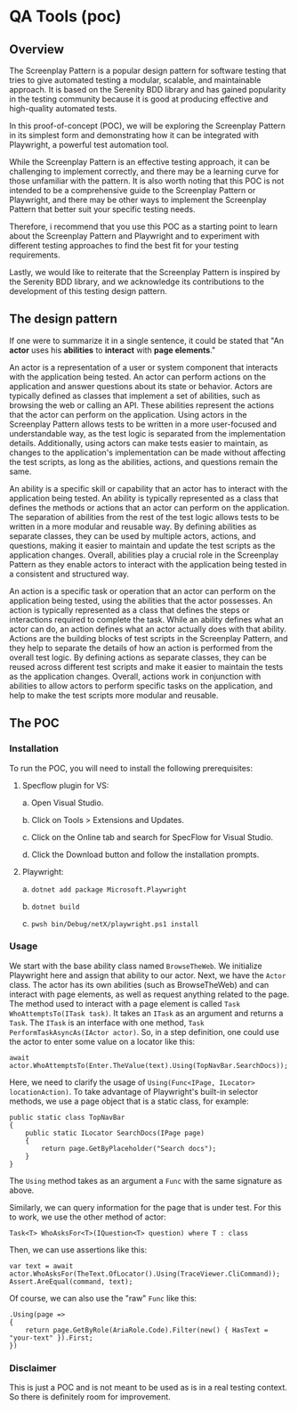 # QA Tools (poc)

## Overview

The Screenplay Pattern is a popular design pattern for software testing that tries to give automated testing a modular, scalable, and maintainable approach. It is based on the Serenity BDD library and has gained popularity in the testing community because it is good at producing effective and high-quality automated tests.

In this proof-of-concept (POC), we will be exploring the Screenplay Pattern in its simplest form and demonstrating how it can be integrated with Playwright, a powerful test automation tool.

While the Screenplay Pattern is an effective testing approach, it can be challenging to implement correctly, and there may be a learning curve for those unfamiliar with the pattern. It is also worth noting that this POC is not intended to be a comprehensive guide to the Screenplay Pattern or Playwright, and there may be other ways to implement the Screenplay Pattern that better suit your specific testing needs.

Therefore, i recommend that you use this POC as a starting point to learn about the Screenplay Pattern and Playwright and to experiment with different testing approaches to find the best fit for your testing requirements.

Lastly, we would like to reiterate that the Screenplay Pattern is inspired by the Serenity BDD library, and we acknowledge its contributions to the development of this testing design pattern.

## The design pattern

If one were to summarize it in a single sentence, it could be stated that "An **actor** uses his **abilities** to **interact** with **page elements**."

An actor is a representation of a user or system component that interacts with the application being tested. An actor can perform actions on the application and answer questions about its state or behavior.
Actors are typically defined as classes that implement a set of abilities, such as browsing the web or calling an API. These abilities represent the actions that the actor can perform on the application.
Using actors in the Screenplay Pattern allows tests to be written in a more user-focused and understandable way, as the test logic is separated from the implementation details. Additionally, using actors can make tests easier to maintain, as changes to the application's implementation can be made without affecting the test scripts, as long as the abilities, actions, and questions remain the same.

An ability is a specific skill or capability that an actor has to interact with the application being tested. An ability is typically represented as a class that defines the methods or actions that an actor can perform on the application.
The separation of abilities from the rest of the test logic allows tests to be written in a more modular and reusable way. By defining abilities as separate classes, they can be used by multiple actors, actions, and questions, making it easier to maintain and update the test scripts as the application changes.
Overall, abilities play a crucial role in the Screenplay Pattern as they enable actors to interact with the application being tested in a consistent and structured way. 

An action is a specific task or operation that an actor can perform on the application being tested, using the abilities that the actor possesses. An action is typically represented as a class that defines the steps or interactions required to complete the task.
While an ability defines what an actor can do, an action defines what an actor actually does with that ability. Actions are the building blocks of test scripts in the Screenplay Pattern, and they help to separate the details of how an action is performed from the overall test logic. By defining actions as separate classes, they can be reused across different test scripts and make it easier to maintain the tests as the application changes.
Overall, actions work in conjunction with abilities to allow actors to perform specific tasks on the application, and help to make the test scripts more modular and reusable.

## The POC

### Installation

To run the POC, you will need to install the following prerequisites:
1. Specflow plugin for VS:

    a. Open Visual Studio.

    b. Click on Tools > Extensions and Updates.
    
    c. Click on the Online tab and search for SpecFlow for Visual Studio.
    
    d. Click the Download button and follow the installation prompts.

2. Playwright:

    a. `dotnet add package Microsoft.Playwright`
    
    b. `dotnet build`
    
    c. `pwsh bin/Debug/netX/playwright.ps1 install`

### Usage

We start with the base ability class named `BrowseTheWeb`. We initialize Playwright here and assign that ability to our actor. Next, we have the `Actor` class. 
The actor has its own abilities (such as BrowseTheWeb) and can interact with page elements, as well as request anything related to the page.
The method used to interact with a page element is called `Task WhoAttemptsTo(ITask task)`. It takes an `ITask` as an argument and returns a `Task`.
The `ITask` is an interface with one method, `Task PerformTaskAsyncAs(IActor actor)`. 
So, in a step definition, one could use the actor to enter some value on a locator like this:

```
await actor.WhoAttemptsTo(Enter.TheValue(text).Using(TopNavBar.SearchDocs));
```

Here, we need to clarify the usage of `Using(Func<IPage, ILocator> locationAction)`. To take advantage of Playwright's built-in selector methods, 
we use a page object that is a static class, for example: 
```
public static class TopNavBar 
{
    public static ILocator SearchDocs(IPage page)
    {
        return page.GetByPlaceholder("Search docs");
    }
}
```
The `Using` method takes as an argument a `Func` with the same signature as above.

Similarly, we can query information for the page that is under test. For this to work, we use the other method of actor:

```
Task<T> WhoAsksFor<T>(IQuestion<T> question) where T : class
```

Then, we can use assertions like this:

```
var text = await actor.WhoAsksFor(TheText.OfLocator().Using(TraceViewer.CliCommand));
Assert.AreEqual(command, text);
```

Of course, we can also use the "raw" `Func` like this:

```
.Using(page =>
{
    return page.GetByRole(AriaRole.Code).Filter(new() { HasText = "your-text" }).First;
})

```

### Disclaimer

This is just a POC and is not meant to be used as is in a real testing context. So there is definitely room for improvement.